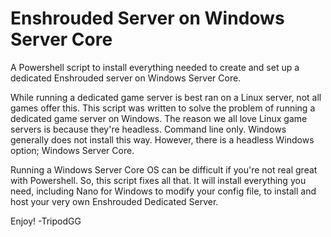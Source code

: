 # Enshrouded Server on Windows Server Core
A Powershell script to install everything needed to create and set up a dedicated Enshrouded server on Windows Server Core.

While running a dedicated game server is best ran on a Linux server, not all games offer this.  This script was written to solve the problem of running a dedicated game server on Windows.  The reason we all love Linux game servers is because they're headless.  Command line only.  Windows generally does not install this way.  However, there is a headless Windows option; Windows Server Core.

Running a Windows Server Core OS can be difficult if you're not real great with Powershell.  So, this script fixes all that.  It will install everything you need, including Nano for Windows to modify your config file, to install and host your very own Enshrouded Dedicated Server.

Enjoy!
-TripodGG